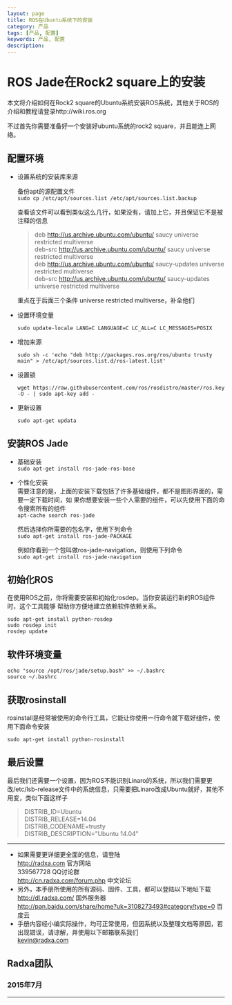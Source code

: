 ```yaml
---
layout: page
title: ROS在Ubuntu系统下的安装
category: 产品
tags: [产品, 配置]
keywords: 产品, 配置
description: 
---
```



# ROS Jade在Rock2 square上的安装 

本文将介绍如何在Rock2 square的Ubuntu系统安装ROS系统，其他关于ROS的介绍和教程请登录http://wiki.ros.org   
	
不过首先你需要准备好一个安装好ubuntu系统的rock2 square，并且能连上网络。

## 配置环境  

* 设置系统的安装库来源  

	备份apt的源配置文件  
	`sudo cp /etc/apt/sources.list /etc/apt/sources.list.backup`  
	
	查看该文件可以看到类似这么几行，如果没有，请加上它，并且保证它不是被注释的信息  

	> deb http://us.archive.ubuntu.com/ubuntu/ saucy universe restricted multiverse   
	> deb-src http://us.archive.ubuntu.com/ubuntu/ saucy universe  restricted multiverse  
	> deb http://us.archive.ubuntu.com/ubuntu/ saucy-updates universe  restricted multiverse  
	> deb-src http://us.archive.ubuntu.com/ubuntu/ saucy-updates universe restricted multiverse  

	重点在于后面三个条件 universe restricted multiverse，补全他们  

* 设置环境变量  

	`sudo update-locale LANG=C LANGUAGE=C LC_ALL=C LC_MESSAGES=POSIX`  

* 增加来源  

	`sudo sh -c 'echo "deb http://packages.ros.org/ros/ubuntu trusty main" > /etc/apt/sources.list.d/ros-latest.list'`  

* 设置锁  
 
	`wget https://raw.githubusercontent.com/ros/rosdistro/master/ros.key -O - | sudo apt-key add -`  

* 更新设置  

	`sudo apt-get updata`  

## 安装ROS Jade  

* 基础安装  
	`sudo apt-get install ros-jade-ros-base`  
	
* 个性化安装  
	需要注意的是，上面的安装下载包括了许多基础组件，都不是图形界面的，需要一定下载时间，如	果你想要安装一些个人需要的组件，可以先使用下面的命令搜索所有的组件  
	`apt-cache search ros-jade`  

	然后选择你所需要的包名字，使用下列命令  
	`sudo apt-get install ros-jade-PACKAGE`  

	例如你看到一个包叫做ros-jade-navigation，则使用下列命令  
	`sudo apt-get install ros-jade-navigation`  

## 初始化ROS  

在使用ROS之前，你将需要安装和初始化rosdep。当你安装运行新的ROS组件时，这个工具能够	帮助你方便地建立依赖软件依赖关系。  

`sudo apt-get install python-rosdep`  
`sudo rosdep init`  
`rosdep update`  

## 软件环境变量  

`echo "source /opt/ros/jade/setup.bash" >> ~/.bashrc`  
`source ~/.bashrc`  

## 获取rosinstall

rosinstall是经常被使用的命令行工具，它能让你使用一行命令就下载好组件，使用下面命令安装  

	sudo apt-get install python-rosinstall  

## 最后设置

最后我们还需要一个设置，因为ROS不能识别Linaro的系统，所以我们需要更改/etc/lsb-release文件中的系统信息，只需要把Linaro改成Ubuntu就好，其他不用变，类似下面这样子  

> DISTRIB_ID=Ubuntu  
> DISTRIB_RELEASE=14.04  
> DISTRIB_CODENAME=trusty  
> DISTRIB_DESCRIPTION="Ubuntu 14.04"  


--------------------------------------------------------------------
* 如果需要更详细更全面的信息，请登陆  
	http://radxa.com  						官方网站  
	339567728         						QQ讨论群  
	http://cn.radxa.com/forum.php					中文论坛  
* 另外，本手册所使用的所有源码、固件、工具，都可以登陆以下地址下载  
	http://dl.radxa.com/                             	      国外服务器  
	http://pan.baidu.com/share/home?uk=3108273493#category/type=0	 百度云  
* 手册内容经小编实际操作，均可正常使用，但因系统以及整理文档等原因，若出现错误，请谅解，并使用以下邮箱联系我们  
	kevin@radxa.com  

## Radxa团队  

### 2015年7月  
--------------------------------------------------------------------
